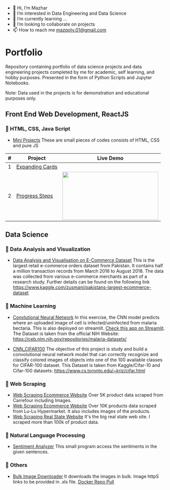 - 👋 Hi, I’m Mazhar
- 👀 I’m interested in Data Engineering and Data Science
- 🌱 I’m currently learning ...
- 💞️ I’m looking to collaborate on projects
- 📫 How to reach me mazqoty.01@gmail.com

# Portfolio

Repository containing portfolio of data science projects and data engineering projects completed by me for academic, self learning, and hobby purposes. Presented in the form of Python Scripts and Jupyter Notebooks.

Note: Data used in the projects is for demonstration and educational purposes only.

## Front End Web Development, ReactJS

  ### :palm_tree: HTML, CSS, Java Script
  
  * [Mini Projects](https://github.com/mazqoty/)
  These are small pieces of codes consists of HTML, CSS and pure JS
  
  <table>
    <thead>
    <tr>
    <th>#</th>
    <th>Project</th>
    <th>Live Demo</th>
    </tr>
    </thead>
    <tbody>
    <tr>
    <td>1</td>
    <td><a href="https://github.com/mazqoty/Progress-Steps">Expanding Cards</a></td>
    <td></td>
    </tr>
    <tr>
    <td>2</td>
      <td><a href="https://github.com/mazqoty/Progress-Steps">Progress Steps</a></td>
    <td><img src="https://github.com/mazqoty/Progress-Steps/blob/main/demo_progressSteps.gif" width="300px" height=150px></td>
    </tr>
    </tbody>
    </table>
  
  ## Data Science

  ### :palm_tree: Data Analysis and Visualization
  
  * [Data Analysis and Visualisation on E-Commerce Dataset](https://github.com/mazqoty/Data-Analysis-and-Visualization-on-Ecommerce-Dataset)
  This is the largest retail e-commerce orders dataset from Pakistan. It contains half a million transaction records from March 2016 to August 2018. The data was collected from   various e-commerce merchants as part of a research study. Further details can be found on the following link 
  https://www.kaggle.com/zusmani/pakistans-largest-ecommerce-dataset
  
 ### :palm_tree: Machine Learning

* [Convlutional Neural Network](https://github.com/mazqoty/malaria_detection) In this exercise, the CNN model predicts where an uploaded image of cell is infected/uninfected from malaria bectaria. This is also deployed on streamlit. [Check this app on Streamlit](https://share.streamlit.io/mazqoty/malaria_detection/main/app.py). The Dataset is taken from the official NIH Website: https://ceb.nlm.nih.gov/repositories/malaria-datasets/

* [CNN_CIFAR100](https://github.com/mazqoty/CNN_CIFAR100) The objective of this project is study and build a convolutional neural network model that can correctly recognize and classify colored images of objects into one of the 100 available classes for CIFAR-100 dataset.
This Dataset is taken from Kaggle/Cifar-10 and Cifar-100 datasets: https://www.cs.toronto.edu/~kriz/cifar.html

### :palm_tree: Web Scraping

* [Web Scraping Ecommerce Website](https://github.com/mazqoty/Scraping-Carrefour-E-commerce) Over 5K product data scraped from Carrefour including Images.
* [Web Scraping Ecommerce Website](https://github.com/mazqoty/Scraping-Lulu-Hypermarket-E-commerce) Over 10K products data scraped from Lu-Lu Hypermarket. It also includes   images of the products.
* [Web Scraping Real State Website](https://github.com/mazqoty/Scraping-Zameen.com) It's the big real state web site. I scraped more than 100k of product data.
### :palm_tree: Natural Language Processing

* [ Sentiment Analyzer](https://github.com/mazqoty/sentiment_Analyzer) This small program access the sentiments in the given sentences.

### :palm_tree: Others
* [Bulk Image Downloader](https://github.com/mazqoty/Image-Downloader) It downloads the images in bulk. Image httpS links to be provided in .xls file.
  [Docker Repo Pull](https://hub.docker.com/r/mazqoty/image_downloader)


<!---
mazqoty/mazqoty is a ✨ special ✨ repository because its `README.md` (this file) appears on your GitHub profile.
You can click the Preview link to take a look at your changes.
--->
